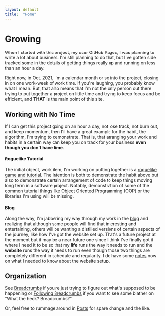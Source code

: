 ```yaml
---
layout: default
title:  "Home"
---
```


# Growing
When I started with this project, my user GitHub Pages, I was planning to write a lot about business. I'm still planning to do that, but I've gotten side tracked some in the details of getting things really up and running on less than an hour a day.  

Right now, in Oct. 2021, I'm a calendar month or so into the project, closing in on one work-week of work time. If you're laughing, you probably know what I mean. But, that also means that I'm not the only person out there trying to put together a project on little time and trying to keep focus and be efficient, and __THAT__ is the main point of this site.  

## Working with No Time
If I can get this project going on an hour a day, not lose track, not burn out, and keep momentum, then I'll have a great example for the habit, the algorithm, I'm trying to demonstrate. That is, that arranging your work and habits in a certain way can keep you on track for your business __even though you don't have time__.  

#### Roguelike Tutorial
The initial object, work item, I'm working on putting together is a [roguelike game and tutorial](/roguelike-tutorial/). The intention is both to demonstrate the habit above but also to demonstrate certain arrangement of code to keep things moving long term in a software project. Notably, demonstration of some of the common tutorial things like Object Oriented Programming (OOP) or the libraries I'm using will be missing.  

#### Blog
Along the way, I'm jabbering my way through my work in the [blog](/posts/) and realizing that although some people will find that interesting and entertaining, others will be wanting a distilled versions of certain aspects of the journey, like how I've got the website set up. That's a future project at the moment but it may be a near future one since I think I've finally got it where I need it to be so that my __life__ runs the way it needs to run and the __website__ runs the way it needs to run even though those two things are completely different in schedule and regularity. I do have some [notes](/permalink/website-setup) now on what I needed to know about the website setup.  

## Organization
See [Breadcrumbs](/breadcrumbs/) if you're just trying to figure out what's supposed to be happening or [Following Breadcrumbs](/business/2021/09/12/following-breadcrumbs.html) if you want to see some blather on "What the heck? Breadcrumbs?"  

Or, feel free to rummage around in [Posts](/posts/) for spare change and the like.
